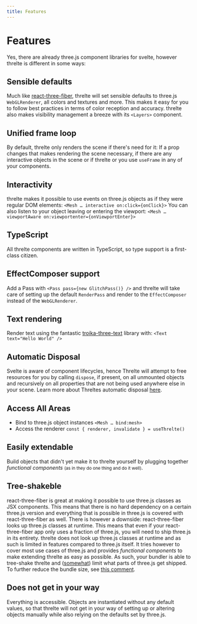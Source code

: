 ```yaml
---
title: Features
---
```


# Features

Yes, there are already three.js component libraries for svelte, however threlte is different in some ways:

## Sensible defaults

Much like [react-three-fiber](https://github.com/pmndrs/react-three-fiber), threlte will set sensible defaults to three.js `WebGLRenderer`, all colors and textures and more. This makes it easy for you to follow best practices in terms of color reception and accuracy.
threlte also makes visibility management a breeze with its `<Layers>` component.

## Unified frame loop

By default, threlte only renders the scene if there's need for it: If a prop changes that makes rendering the scene necessary, if there are any interactive objects in the scene or if threlte or you use `useFrame` in any of your components.

## Interactivity

threlte makes it possible to use events on three.js objects as if they were regular DOM elements:
 `<Mesh … interactive on:click={onClick}>`
 You can also listen to your object leaving or entering the viewport:
 `<Mesh … viewportAware on:viewportenter={onViewportEnter}>`

## TypeScript

All threlte components are written in TypeScript, so type support is a first-class citizen.

## EffectComposer support

Add a Pass with
 `<Pass pass={new GlitchPass()} />` and threlte will take care of setting up the default `RenderPass` and render to the `EffectComposer` instead of the `WebGLRenderer`.

## Text rendering

Render text using the fantastic [troika-three-text](https://github.com/protectwise/troika/tree/master/packages/troika-three-text) library with:
`<Text text="Hello World" />`

## Automatic Disposal

Svelte is aware of component lifecycles, hence Threlte will attempt to free resources for you by calling `dispose`, if present, on all unmounted objects and recursively on all properties that are not being used anywhere else in your scene. Learn more about Threltes automatic disposal [here](/concepts/disposal).

## Access All Areas

- Bind to three.js object instances
  `<Mesh … bind:mesh>`
- Access the renderer
  `const { renderer, invalidate } = useThrelte()`

## Easily extendable

Build objects that didn't yet make it to threlte yourself by plugging together _functional components_ <small>(as in they do one thing and do it well)</small>.

## Tree-shakeble

react-three-fiber is great at making it possible to use three.js classes as JSX components. This means that there is no hard dependency on a certain three.js version and everything that is possible in three.js is covered with react-three-fiber as well. There is however a downside: react-three-fiber looks up three.js classes at runtime. This means that even if your react-three-fiber app only uses a fraction of three.js, you will need to ship three.js in its entirety.
 threlte does not look up three.js classes at runtime and as such is limited in features compared to three.js itself. It tries however to cover most use cases of three.js and provides _functional components_ to make extending threlte as easy as possible. As such, your bundler is able to tree-shake threlte and ([somewhat](https://github.com/mrdoob/three.js/issues/17482)) limit what parts of three.js get shipped. To further reduce the bundle size, see [this comment](https://github.com/grischaerbe/threlte/issues/8#issuecomment-1024085864).

## Does not get in your way

Everything is accessible. Objects are instantiated without any default values, so that threlte will not get in your way of setting up or altering objects manually while also relying on the defaults set by three.js.
